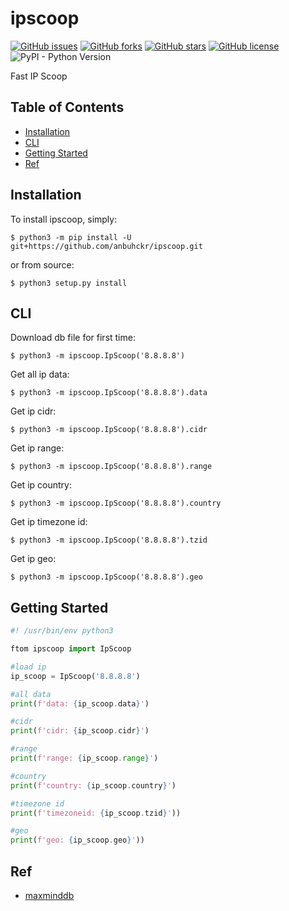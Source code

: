 # ipscoop

[![GitHub issues](https://img.shields.io/github/issues/anbuhckr/ipscoop)](https://github.com/anbuhckr/ipscoop/issues)
[![GitHub forks](https://img.shields.io/github/forks/anbuhckr/ipscoop)](https://github.com/anbuhckr/ipscoop/network)
[![GitHub stars](https://img.shields.io/github/stars/anbuhckr/ipscoop)](https://github.com/anbuhckr/ipscoop/stargazers)
[![GitHub license](https://img.shields.io/github/license/anbuhckr/ipscoop)](https://github.com/anbuhckr/ipscoop/blob/main/LICENSE)
![PyPI - Python Version](https://img.shields.io/badge/python-3.6%20%7C%203.7%20%7C%203.8%20%7C%203.9-blue)

Fast IP Scoop

## Table of Contents

* [Installation](#installation)
* [CLI](#CLI)
* [Getting Started](#getting-started)
* [Ref](#ref)


## Installation

To install ipscoop, simply:

```
$ python3 -m pip install -U git+https://github.com/anbuhckr/ipscoop.git
```

or from source:

```
$ python3 setup.py install
```

## CLI

Download db file for first time:

```
$ python3 -m ipscoop.IpScoop('8.8.8.8')
```

Get all ip data:

```
$ python3 -m ipscoop.IpScoop('8.8.8.8').data
```

Get ip cidr:

```
$ python3 -m ipscoop.IpScoop('8.8.8.8').cidr
```

Get ip range:

```
$ python3 -m ipscoop.IpScoop('8.8.8.8').range
```

Get ip country:

```
$ python3 -m ipscoop.IpScoop('8.8.8.8').country
```

Get ip timezone id:

```
$ python3 -m ipscoop.IpScoop('8.8.8.8').tzid
```

Get ip geo:

```
$ python3 -m ipscoop.IpScoop('8.8.8.8').geo
```

## Getting Started

``` python
#! /usr/bin/env python3

ftom ipscoop import IpScoop

#load ip
ip_scoop = IpScoop('8.8.8.8')

#all data 
print(f'data: {ip_scoop.data}')

#cidr
print(f'cidr: {ip_scoop.cidr}')

#range
print(f'range: {ip_scoop.range}')

#country
print(f'country: {ip_scoop.country}')

#timezone id 
print(f'timezoneid: {ip_scoop.tzid}'))

#geo 
print(f'geo: {ip_scoop.geo}'))
```

## Ref

* [maxminddb](https://github.com/maxmind/MaxMind-DB-Reader-python)
